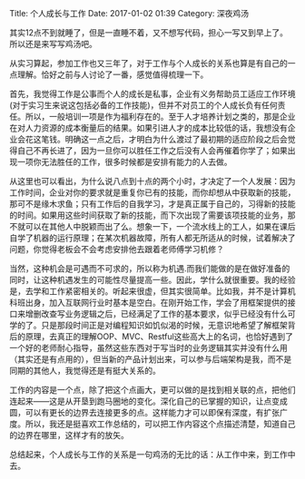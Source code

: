 Title: 个人成长与工作
Date: 2017-01-02 01:39
Category: 深夜鸡汤

其实12点不到就睡了，但是一直睡不着，又不想写代码，担心一写又到早上了。所以还是来写写鸡汤吧。

从实习算起，参加工作也又三年了，对于工作与个人成长的关系也算是有自己的一点理解。恰好之前与人讨论了一番，感觉值得梳理一下。

首先，我觉得工作是公事而个人的成长是私事，企业有义务帮助员工适应工作环境(对于实习生来说这包括必备的工作技能)，但并不对员工的个人成长负有任何责任。所以，一般培训一项是作为福利存在的。至于人才培养计划之类的，那是企业在对人力资源的成本衡量后的结果。如果引进人才的成本比较低的话，我想没有企业会花这笔钱。明确这一点之后，才明白为什么渡过了最初期的适应阶段之后会觉得自己不再长进了，因为一旦你可以胜任工作之后没有人会再催着你学了；如果出现一项你无法胜任的工作，很多时候都是安排有能力的人去做。

从这里也可以看出，为什么说八点到十点的两个小时，才决定了一个人发展：因为工作时间，企业对你的要求就是重复你已有的技能，而你却想从中获取新的技能，那可不是缘木求鱼；只有工作后的自我学习，才是真正属于自己的，习得新的技能的时间。如果用这些时间获取了新的技能，而下次出现了需要该项技能的业务，那不就可以在其他人中脱颖而出了么。想象一下，一个流水线上的工人，如果在课后自学了机器的运行原理；在某次机器故障，所有人都无所适从的时候，试着解决了问题，你觉得老板会不会考虑安排他去跟着老师傅学习机修？

当然，这种机会是可遇而不可求的，所以称为机遇.而我们能做的是在做好准备的同时，让这种机遇发生的可能性尽量提高一些。因此，学什么就很重要。我的经验是，去学和工作紧密相关的。听起来很虚，但其实很简单。比如我，并不是计算机科班出身，加入互联网行业时基本是空白。在刚开始工作，学会了用框架提供的接口来增删改查写业务逻辑之后，已经满足了工作的基本要求，似乎已经没有什么可学的了。只是那段时间正是对编程知识如饥似渴的时候，无意识地希望了解框架背后的原理，去真正的理解OOP、MVC、Restful这些高大上的名词，也恰好遇到了一个好的老师耐心指导，虽然这些东西对于写当时的业务逻辑其实并没有什么用（其实还是有点用的），但当新的产品计划出来，可以参与后端架构是我，而不是同期的其他人，我觉得还是有挺大关系的。

工作的内容是一个点，除了把这个点画大，更可以做的是找到相关联的点，把他们连起来——这是从开垦到跑马圈地的变化。深化自己的已掌握的知识，让点变成圆，可以有更长的边界去连接更多的点。这样能力才可以即保有深度，有扩张广度。所以，我还是挺喜欢工作总结的，可以把工作内容这个点描述清楚，知道自己的边界在哪里，这样才有的放矢。

总结起来，个人成长与工作的关系是一句鸡汤的无比的话：从工作中来，到工作中去。